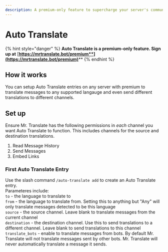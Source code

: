 ```yaml
---
description: A premium-only feature to supercharge your server's communication.
---
```


# Auto Translate

{% hint style="danger" %}
**Auto Translate is a premium-only feature. Sign up at** [**https://mrtranslate.bot/premium**](https://mrtranslate.bot/premium)****
{% endhint %}

## **How it works**

You can setup Auto Translate entries on any server with premium to translate messages to any supported langauge and even send different translations to different channels.

## Set up

Ensure Mr. Translate has the following permissions in _each_ channel you want Auto Translate to function. This includes channels for the source and destination translations.

1. Read Message History
2. Send Messages
3. Embed Links

### First Auto Translate Entry

Use the slash command `/auto-translate add` to create an Auto Translate entry.\
Parameteres include:\
`to` - the language to translate to\
`from` - the language to translate from. Setting this to anything but "Any" will only translate messages detected to be this language\
`source` - the source channel. Leave blank to translate messages from the current channel\
`destination` - the destination channel. Use this to send translations to a different channel. Leave blank to send translations to this channel\
`translate_bots` - enable to translate messages from bots. By default Mr. Translate will not translate messages sent by other bots. Mr. Translate will never automatically translate a message it sends.

